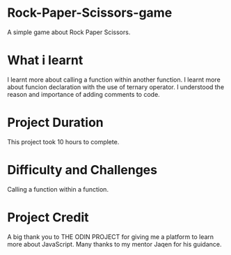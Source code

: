 # Rock-Paper-Scissors-game
A simple game about Rock Paper Scissors.
# What i learnt
I learnt more about calling a function within another function.
I learnt more about funcion declaration with the use of ternary operator.
I understood the reason and importance of adding comments to code.

# Project Duration
This project took 10 hours to complete.

# Difficulty and Challenges
Calling a function within a function.

# Project Credit
A big thank you to THE ODIN PROJECT for giving me a platform to learn more about JavaScript.
Many thanks to my mentor Jaqen for his guidance.
